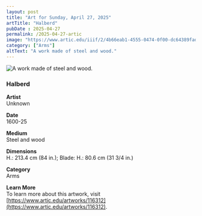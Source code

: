 ```yaml
---
layout: post
title: "Art for Sunday, April 27, 2025"
artTitle: "Halberd"
pubDate : 2025-04-27
permalink: /2025-04-27-artic
image: "https://www.artic.edu/iiif/2/4b66eab1-4555-0474-0f00-dc64389fad5e/full/600,/0/default.jpg"
category: ["Arms"]
altText: "A work made of steel and wood."
---
```

 
<img src='https://www.artic.edu/iiif/2/4b66eab1-4555-0474-0f00-dc64389fad5e/full/600,/0/default.jpg' alt='A work made of steel and wood.' style='border-radius=5px'> 
 
### Halberd
 
**Artist**<br>
Unknown
 
**Date**<br>
1600-25
 
**Medium**<br>
Steel and wood
 
**Dimensions**<br>
H.: 213.4 cm (84 in.); Blade: H.: 80.6 cm (31 3/4 in.)
 
**Category**<br>
Arms
 
**Learn More**<br>
To learn more about this artwork, visit [https://www.artic.edu/artworks/116312](https://www.artic.edu/artworks/116312).